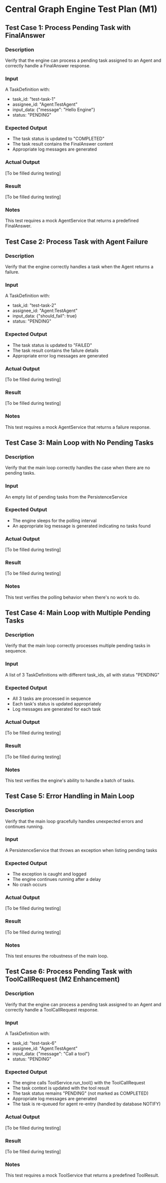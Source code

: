 # Central Graph Engine Test Plan (M1)

## Test Case 1: Process Pending Task with FinalAnswer

### Description
Verify that the engine can process a pending task assigned to an Agent and correctly handle a FinalAnswer response.

### Input
A TaskDefinition with:
- task_id: "test-task-1"
- assignee_id: "Agent:TestAgent"
- input_data: {"message": "Hello Engine"}
- status: "PENDING"

### Expected Output
- The task status is updated to "COMPLETED"
- The task result contains the FinalAnswer content
- Appropriate log messages are generated

### Actual Output
[To be filled during testing]

### Result
[To be filled during testing]

### Notes
This test requires a mock AgentService that returns a predefined FinalAnswer.

## Test Case 2: Process Task with Agent Failure

### Description
Verify that the engine correctly handles a task when the Agent returns a failure.

### Input
A TaskDefinition with:
- task_id: "test-task-2"
- assignee_id: "Agent:TestAgent"
- input_data: {"should_fail": true}
- status: "PENDING"

### Expected Output
- The task status is updated to "FAILED"
- The task result contains the failure details
- Appropriate error log messages are generated

### Actual Output
[To be filled during testing]

### Result
[To be filled during testing]

### Notes
This test requires a mock AgentService that returns a failure response.

## Test Case 3: Main Loop with No Pending Tasks

### Description
Verify that the main loop correctly handles the case when there are no pending tasks.

### Input
An empty list of pending tasks from the PersistenceService

### Expected Output
- The engine sleeps for the polling interval
- An appropriate log message is generated indicating no tasks found

### Actual Output
[To be filled during testing]

### Result
[To be filled during testing]

### Notes
This test verifies the polling behavior when there's no work to do.

## Test Case 4: Main Loop with Multiple Pending Tasks

### Description
Verify that the main loop correctly processes multiple pending tasks in sequence.

### Input
A list of 3 TaskDefinitions with different task_ids, all with status "PENDING"

### Expected Output
- All 3 tasks are processed in sequence
- Each task's status is updated appropriately
- Log messages are generated for each task

### Actual Output
[To be filled during testing]

### Result
[To be filled during testing]

### Notes
This test verifies the engine's ability to handle a batch of tasks.

## Test Case 5: Error Handling in Main Loop

### Description
Verify that the main loop gracefully handles unexpected errors and continues running.

### Input
A PersistenceService that throws an exception when listing pending tasks

### Expected Output
- The exception is caught and logged
- The engine continues running after a delay
- No crash occurs

### Actual Output
[To be filled during testing]

### Result
[To be filled during testing]

### Notes
This test ensures the robustness of the main loop.

## Test Case 6: Process Pending Task with ToolCallRequest (M2 Enhancement)

### Description
Verify that the engine can process a pending task assigned to an Agent and correctly handle a ToolCallRequest response.

### Input
A TaskDefinition with:
- task_id: "test-task-6"
- assignee_id: "Agent:TestAgent"
- input_data: {"message": "Call a tool"}
- status: "PENDING"

### Expected Output
- The engine calls ToolService.run_tool() with the ToolCallRequest
- The task context is updated with the tool result
- The task status remains "PENDING" (not marked as COMPLETED)
- Appropriate log messages are generated
- The task is re-queued for agent re-entry (handled by database NOTIFY)

### Actual Output
[To be filled during testing]

### Result
[To be filled during testing]

### Notes
This test requires a mock ToolService that returns a predefined ToolResult.